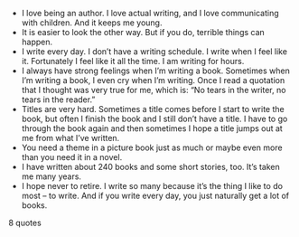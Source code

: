 - I love being an author. I love actual writing, and I love communicating with children. And it keeps me young.
 - It is easier to look the other way. But if you do, terrible things can happen.
 - I write every day. I don’t have a writing schedule. I write when I feel like it. Fortunately I feel like it all the time. I am writing for hours.
 - I always have strong feelings when I’m writing a book. Sometimes when I’m writing a book, I even cry when I’m writing. Once I read a quotation that I thought was very true for me, which is: “No tears in the writer, no tears in the reader.”
 - Titles are very hard. Sometimes a title comes before I start to write the book, but often I finish the book and I still don’t have a title. I have to go through the book again and then sometimes I hope a title jumps out at me from what I’ve written.
 - You need a theme in a picture book just as much or maybe even more than you need it in a novel.
 - I have written about 240 books and some short stories, too. It’s taken me many years.
 - I hope never to retire. I write so many because it’s the thing I like to do most – to write. And if you write every day, you just naturally get a lot of books.

8 quotes